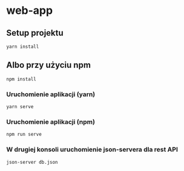 # web-app

## Setup projektu
```
yarn install
```
## Albo przy użyciu npm
```
npm install
```

### Uruchomienie aplikacji (yarn)
```
yarn serve
```

### Uruchomienie aplikacji (npm)
```
npm run serve
```

### W drugiej konsoli uruchomienie json-servera dla rest API
```
json-server db.json
```
